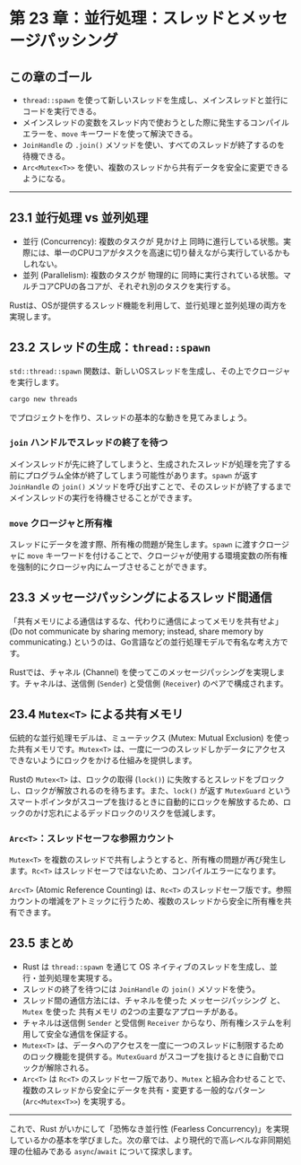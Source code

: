 # 第 23 章：並行処理：スレッドとメッセージパッシング

## この章のゴール
- `thread::spawn` を使って新しいスレッドを生成し、メインスレッドと並行にコードを実行できる。
- メインスレッドの変数をスレッド内で使おうとした際に発生するコンパイルエラーを、`move` キーワードを使って解決できる。
- `JoinHandle` の `.join()` メソッドを使い、すべてのスレッドが終了するのを待機できる。
- `Arc<Mutex<T>>` を使い、複数のスレッドから共有データを安全に変更できるようになる。

---

## 23.1 並行処理 vs 並列処理

- 並行 (Concurrency): 複数のタスクが 見かけ上 同時に進行している状態。実際には、単一のCPUコアがタスクを高速に切り替えながら実行しているかもしれない。
- 並列 (Parallelism): 複数のタスクが 物理的に 同時に実行されている状態。マルチコアCPUの各コアが、それぞれ別のタスクを実行する。

Rustは、OSが提供するスレッド機能を利用して、並行処理と並列処理の両方を実現します。

## 23.2 スレッドの生成：`thread::spawn`

`std::thread::spawn` 関数は、新しいOSスレッドを生成し、その上でクロージャを実行します。

```sh
cargo new threads
```
でプロジェクトを作り、スレッドの基本的な動きを見てみましょう。

### `join` ハンドルでスレッドの終了を待つ

メインスレッドが先に終了してしまうと、生成されたスレッドが処理を完了する前にプログラム全体が終了してしまう可能性があります。`spawn` が返す `JoinHandle` の `join()` メソッドを呼び出すことで、そのスレッドが終了するまでメインスレッドの実行を待機させることができます。

### `move` クロージャと所有権

スレッドにデータを渡す際、所有権の問題が発生します。`spawn` に渡すクロージャに `move` キーワードを付けることで、クロージャが使用する環境変数の所有権を強制的にクロージャ内にムーブさせることができます。

## 23.3 メッセージパッシングによるスレッド間通信

「共有メモリによる通信はするな、代わりに通信によってメモリを共有せよ」(Do not communicate by sharing memory; instead, share memory by communicating.) というのは、Go言語などの並行処理モデルで有名な考え方です。

Rustでは、チャネル (Channel) を使ってこのメッセージパッシングを実現します。チャネルは、送信側 (`Sender`) と受信側 (`Receiver`) のペアで構成されます。

## 23.4 `Mutex<T>` による共有メモリ

伝統的な並行処理モデルは、ミューテックス (Mutex: Mutual Exclusion) を使った共有メモリです。`Mutex<T>` は、一度に一つのスレッドしかデータにアクセスできないようにロックをかける仕組みを提供します。

Rustの `Mutex<T>` は、ロックの取得 (`lock()`) に失敗するとスレッドをブロックし、ロックが解放されるのを待ちます。また、`lock()` が返す `MutexGuard` というスマートポインタがスコープを抜けるときに自動的にロックを解放するため、ロックのかけ忘れによるデッドロックのリスクを低減します。

### `Arc<T>`：スレッドセーフな参照カウント

`Mutex<T>` を複数のスレッドで共有しようとすると、所有権の問題が再び発生します。`Rc<T>` はスレッドセーフではないため、コンパイルエラーになります。

`Arc<T>` (Atomic Reference Counting) は、`Rc<T>` のスレッドセーフ版です。参照カウントの増減をアトミックに行うため、複数のスレッドから安全に所有権を共有できます。

## 23.5 まとめ

- Rust は `thread::spawn` を通じて OS ネイティブのスレッドを生成し、並行・並列処理を実現する。
- スレッドの終了を待つには `JoinHandle` の `join()` メソッドを使う。
- スレッド間の通信方法には、チャネルを使った メッセージパッシング と、`Mutex` を使った 共有メモリ の2つの主要なアプローチがある。
- チャネルは送信側 `Sender` と受信側 `Receiver` からなり、所有権システムを利用して安全な通信を保証する。
- `Mutex<T>` は、データへのアクセスを一度に一つのスレッドに制限するためのロック機能を提供する。`MutexGuard` がスコープを抜けるときに自動でロックが解除される。
- `Arc<T>` は `Rc<T>` のスレッドセーフ版であり、`Mutex` と組み合わせることで、複数のスレッドから安全にデータを共有・変更する一般的なパターン (`Arc<Mutex<T>>`) を実現する。

---

これで、Rust がいかにして「恐怖なき並行性 (Fearless Concurrency)」を実現しているかの基本を学びました。次の章では、より現代的で高レベルな非同期処理の仕組みである `async`/`await` について探求します。
